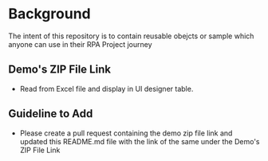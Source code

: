 # Background
The intent of this repository is to contain reusable obejcts or sample which anyone can use in their RPA Project journey

## Demo's ZIP File Link
- Read from Excel file and display in UI designer table.

## Guideline to Add
- Please create a pull request containing the demo zip file link and updated this README.md file with the link of the same under the Demo's ZIP File Link

